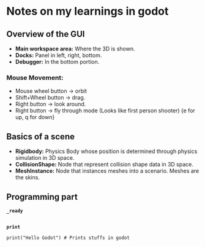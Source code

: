 # Notes on my learnings in godot

## Overview of the GUI

- **Main workspace area:** Where the 3D is shown.
- **Docks:** Panel in left, right, bottom.
- **Debugger:** In the bottom portion.

### **Mouse Movement:**

- Mouse wheel button -> orbit
- Shift+Wheel button -> drag.
- Right button -> look around.
- Right button -> fly through mode (Looks like first person shooter) {e for up, q for down}

## Basics of a scene

- **Rigidbody:** Physics Body whose position is determined through physics simulation in 3D space.
- **CollisionShape:** Node that represent collision shape data in 3D space.
- **MeshInstance:** Node that instances meshes into a scenario. Meshes are the skins.

## Programming part

**`_ready`**

```GDscript

```

**`print`**

```GDscript
print("Hello Godot") # Prints stuffs in godot

```
